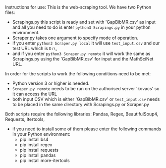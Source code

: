 Instructions for use:
This is the web-scraping tool.
We have two Python files:
 + Scrapings.py this script is ready and set with 'GapBibMR.csv' as input and all you need to do is enter `python3 Scrapings.py` in your python environment.
 + Scraper.py takes one argument to specify mode of operation. 
  + if you enter `python3 Scraper.py local` it will use `test_input.csv` and our test URL which is `D:\`, 
  + and if you enter `python3 Scraper.py remote` it will work the same as Scrapings.py using the 'GapBibMR.csv' for input and the MathSciNet URL.
 
In order for the scripts to work the following conditions need to be met:
 + Python version 3 or higher is needed.
 + `Scraper.py remote` needs to be run on the authorised server 'kovacs' so it can access the URL
 + both input CSV which is either 'GapBibMR.csv' or `test_input.csv` needs to be placed in the same directory with Scrapings.py or Scraper.py
 
 Both scripts require the following libraries: Pandas, Regex, BeautifulSoup4, Requests, Itertools,
 + if you need to install some of them please enter the following commands in your Python environment:
     - pip install bs4
     - pip install regex
     - pip install requests
     - pip install pandas
     - pip install more-itertools
